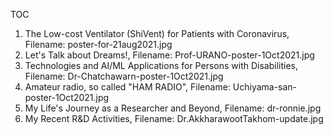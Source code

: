 TOC

1. The Low-cost Ventilator (ShiVent) for Patients with Coronavirus, Filename: poster-for-21aug2021.jpg
2. Let's Talk about Dreams!, Filename: Prof-URANO-poster-1Oct2021.jpg
3. Technologies and AI/ML Applications for Persons with Disabilities, Filename: Dr-Chatchawarn-poster-1Oct2021.jpg
4. Amateur radio, so called "HAM RADIO", Filename: Uchiyama-san-poster-1Oct2021.jpg
5. My Life's Journey as a Researcher and Beyond, Filename: dr-ronnie.jpg
6. My Recent R&D Activities, Filename: Dr.AkkharawootTakhom-update.jpg  
